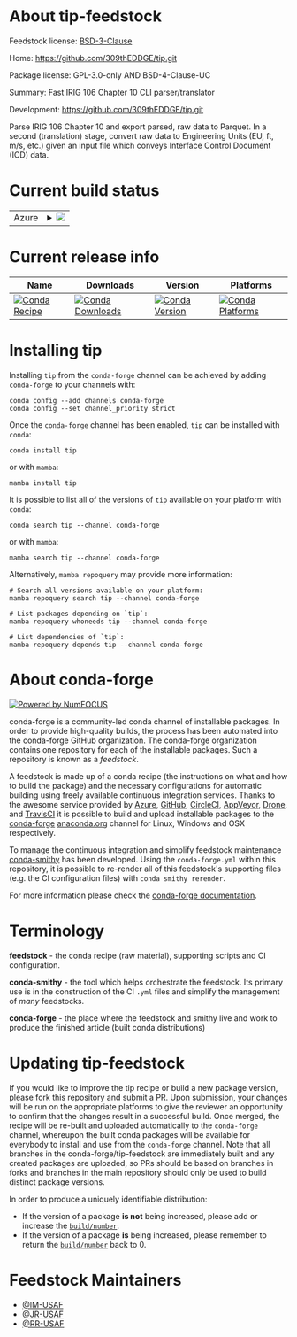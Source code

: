 About tip-feedstock
===================

Feedstock license: [BSD-3-Clause](https://github.com/conda-forge/tip-feedstock/blob/main/LICENSE.txt)

Home: https://github.com/309thEDDGE/tip.git

Package license: GPL-3.0-only AND BSD-4-Clause-UC

Summary: Fast IRIG 106 Chapter 10 CLI parser/translator

Development: https://github.com/309thEDDGE/tip.git

Parse IRIG 106 Chapter 10 and export parsed, raw data to Parquet.
In a second (translation) stage, convert raw data to Engineering Units
(EU, ft, m/s, etc.) given an input file which conveys Interface Control Document
(ICD) data.


Current build status
====================


<table>
    
  <tr>
    <td>Azure</td>
    <td>
      <details>
        <summary>
          <a href="https://dev.azure.com/conda-forge/feedstock-builds/_build/latest?definitionId=18071&branchName=main">
            <img src="https://dev.azure.com/conda-forge/feedstock-builds/_apis/build/status/tip-feedstock?branchName=main">
          </a>
        </summary>
        <table>
          <thead><tr><th>Variant</th><th>Status</th></tr></thead>
          <tbody><tr>
              <td>linux_64_libarrow13</td>
              <td>
                <a href="https://dev.azure.com/conda-forge/feedstock-builds/_build/latest?definitionId=18071&branchName=main">
                  <img src="https://dev.azure.com/conda-forge/feedstock-builds/_apis/build/status/tip-feedstock?branchName=main&jobName=linux&configuration=linux%20linux_64_libarrow13" alt="variant">
                </a>
              </td>
            </tr><tr>
              <td>linux_64_libarrow14</td>
              <td>
                <a href="https://dev.azure.com/conda-forge/feedstock-builds/_build/latest?definitionId=18071&branchName=main">
                  <img src="https://dev.azure.com/conda-forge/feedstock-builds/_apis/build/status/tip-feedstock?branchName=main&jobName=linux&configuration=linux%20linux_64_libarrow14" alt="variant">
                </a>
              </td>
            </tr><tr>
              <td>linux_64_libarrow15</td>
              <td>
                <a href="https://dev.azure.com/conda-forge/feedstock-builds/_build/latest?definitionId=18071&branchName=main">
                  <img src="https://dev.azure.com/conda-forge/feedstock-builds/_apis/build/status/tip-feedstock?branchName=main&jobName=linux&configuration=linux%20linux_64_libarrow15" alt="variant">
                </a>
              </td>
            </tr><tr>
              <td>linux_64_libarrow16</td>
              <td>
                <a href="https://dev.azure.com/conda-forge/feedstock-builds/_build/latest?definitionId=18071&branchName=main">
                  <img src="https://dev.azure.com/conda-forge/feedstock-builds/_apis/build/status/tip-feedstock?branchName=main&jobName=linux&configuration=linux%20linux_64_libarrow16" alt="variant">
                </a>
              </td>
            </tr><tr>
              <td>win_64_libarrow13</td>
              <td>
                <a href="https://dev.azure.com/conda-forge/feedstock-builds/_build/latest?definitionId=18071&branchName=main">
                  <img src="https://dev.azure.com/conda-forge/feedstock-builds/_apis/build/status/tip-feedstock?branchName=main&jobName=win&configuration=win%20win_64_libarrow13" alt="variant">
                </a>
              </td>
            </tr><tr>
              <td>win_64_libarrow14</td>
              <td>
                <a href="https://dev.azure.com/conda-forge/feedstock-builds/_build/latest?definitionId=18071&branchName=main">
                  <img src="https://dev.azure.com/conda-forge/feedstock-builds/_apis/build/status/tip-feedstock?branchName=main&jobName=win&configuration=win%20win_64_libarrow14" alt="variant">
                </a>
              </td>
            </tr><tr>
              <td>win_64_libarrow15</td>
              <td>
                <a href="https://dev.azure.com/conda-forge/feedstock-builds/_build/latest?definitionId=18071&branchName=main">
                  <img src="https://dev.azure.com/conda-forge/feedstock-builds/_apis/build/status/tip-feedstock?branchName=main&jobName=win&configuration=win%20win_64_libarrow15" alt="variant">
                </a>
              </td>
            </tr><tr>
              <td>win_64_libarrow16</td>
              <td>
                <a href="https://dev.azure.com/conda-forge/feedstock-builds/_build/latest?definitionId=18071&branchName=main">
                  <img src="https://dev.azure.com/conda-forge/feedstock-builds/_apis/build/status/tip-feedstock?branchName=main&jobName=win&configuration=win%20win_64_libarrow16" alt="variant">
                </a>
              </td>
            </tr>
          </tbody>
        </table>
      </details>
    </td>
  </tr>
</table>

Current release info
====================

| Name | Downloads | Version | Platforms |
| --- | --- | --- | --- |
| [![Conda Recipe](https://img.shields.io/badge/recipe-tip-green.svg)](https://anaconda.org/conda-forge/tip) | [![Conda Downloads](https://img.shields.io/conda/dn/conda-forge/tip.svg)](https://anaconda.org/conda-forge/tip) | [![Conda Version](https://img.shields.io/conda/vn/conda-forge/tip.svg)](https://anaconda.org/conda-forge/tip) | [![Conda Platforms](https://img.shields.io/conda/pn/conda-forge/tip.svg)](https://anaconda.org/conda-forge/tip) |

Installing tip
==============

Installing `tip` from the `conda-forge` channel can be achieved by adding `conda-forge` to your channels with:

```
conda config --add channels conda-forge
conda config --set channel_priority strict
```

Once the `conda-forge` channel has been enabled, `tip` can be installed with `conda`:

```
conda install tip
```

or with `mamba`:

```
mamba install tip
```

It is possible to list all of the versions of `tip` available on your platform with `conda`:

```
conda search tip --channel conda-forge
```

or with `mamba`:

```
mamba search tip --channel conda-forge
```

Alternatively, `mamba repoquery` may provide more information:

```
# Search all versions available on your platform:
mamba repoquery search tip --channel conda-forge

# List packages depending on `tip`:
mamba repoquery whoneeds tip --channel conda-forge

# List dependencies of `tip`:
mamba repoquery depends tip --channel conda-forge
```


About conda-forge
=================

[![Powered by
NumFOCUS](https://img.shields.io/badge/powered%20by-NumFOCUS-orange.svg?style=flat&colorA=E1523D&colorB=007D8A)](https://numfocus.org)

conda-forge is a community-led conda channel of installable packages.
In order to provide high-quality builds, the process has been automated into the
conda-forge GitHub organization. The conda-forge organization contains one repository
for each of the installable packages. Such a repository is known as a *feedstock*.

A feedstock is made up of a conda recipe (the instructions on what and how to build
the package) and the necessary configurations for automatic building using freely
available continuous integration services. Thanks to the awesome service provided by
[Azure](https://azure.microsoft.com/en-us/services/devops/), [GitHub](https://github.com/),
[CircleCI](https://circleci.com/), [AppVeyor](https://www.appveyor.com/),
[Drone](https://cloud.drone.io/welcome), and [TravisCI](https://travis-ci.com/)
it is possible to build and upload installable packages to the
[conda-forge](https://anaconda.org/conda-forge) [anaconda.org](https://anaconda.org/)
channel for Linux, Windows and OSX respectively.

To manage the continuous integration and simplify feedstock maintenance
[conda-smithy](https://github.com/conda-forge/conda-smithy) has been developed.
Using the ``conda-forge.yml`` within this repository, it is possible to re-render all of
this feedstock's supporting files (e.g. the CI configuration files) with ``conda smithy rerender``.

For more information please check the [conda-forge documentation](https://conda-forge.org/docs/).

Terminology
===========

**feedstock** - the conda recipe (raw material), supporting scripts and CI configuration.

**conda-smithy** - the tool which helps orchestrate the feedstock.
                   Its primary use is in the construction of the CI ``.yml`` files
                   and simplify the management of *many* feedstocks.

**conda-forge** - the place where the feedstock and smithy live and work to
                  produce the finished article (built conda distributions)


Updating tip-feedstock
======================

If you would like to improve the tip recipe or build a new
package version, please fork this repository and submit a PR. Upon submission,
your changes will be run on the appropriate platforms to give the reviewer an
opportunity to confirm that the changes result in a successful build. Once
merged, the recipe will be re-built and uploaded automatically to the
`conda-forge` channel, whereupon the built conda packages will be available for
everybody to install and use from the `conda-forge` channel.
Note that all branches in the conda-forge/tip-feedstock are
immediately built and any created packages are uploaded, so PRs should be based
on branches in forks and branches in the main repository should only be used to
build distinct package versions.

In order to produce a uniquely identifiable distribution:
 * If the version of a package **is not** being increased, please add or increase
   the [``build/number``](https://docs.conda.io/projects/conda-build/en/latest/resources/define-metadata.html#build-number-and-string).
 * If the version of a package **is** being increased, please remember to return
   the [``build/number``](https://docs.conda.io/projects/conda-build/en/latest/resources/define-metadata.html#build-number-and-string)
   back to 0.

Feedstock Maintainers
=====================

* [@IM-USAF](https://github.com/IM-USAF/)
* [@JR-USAF](https://github.com/JR-USAF/)
* [@RR-USAF](https://github.com/RR-USAF/)

